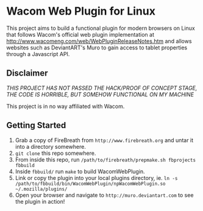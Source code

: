 Wacom Web Plugin for Linux
===

This project aims to build a functional plugin for modern browsers on Linux that follows Wacom's official web plugin implementation at http://www.wacomeng.com/web/WebPluginReleaseNotes.htm and allows websites such as DeviantART's Muro to gain access to tablet properties through a Javascript API.

Disclaimer
---

*THIS PROJECT HAS NOT PASSED THE HACK/PROOF OF CONCEPT STAGE, THE CODE IS HORRIBLE, BUT SOMEHOW FUNCTIONAL ON MY MACHINE*

This project is in no way affiliated with Wacom.

Getting Started
---

1. Grab a copy of FireBreath from `http://www.firebreath.org` and untar it into a directory somewhere.
2. `git clone` this repo somewhere.
3. From inside this repo, run `/path/to/firebreath/prepmake.sh fbprojects fbbuild`
4. Inside `fbbuild/` run `make` to build WacomWebPlugin.
5. Link or copy the plugin into your local plugins directory, ie. `ln -s /path/to/fbbuild/bin/WacomWebPlugin/npWacomWebPlugin.so ~/.mozilla/plugins/`
6. Open your browser and navigate to `http://muro.deviantart.com` to see the plugin in action!
